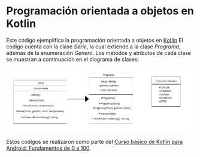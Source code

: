 # Programación orientada a objetos en Kotlin

Este código ejemplifica la programación orientada a objetos en [Kotlin] El codigo cuenta con la clase _Serie_, la cual extiende a la clase _Programa_, además de la enumeración _Genero_. Los métodos y atributos de cada clase se muestran a continuación en el diagrama de clases:

![Diagrama de clases](clases.png)

Estos códigos se realizaron como parte del [Curso básico de Kotlin para Android: Fundamentos de 0 a 100].

[Kotlin]: <https://kotlinlang.org/>
[Curso básico de Kotlin para Android: Fundamentos de 0 a 100]: <https://www.udemy.com/course/fundamentos-de-kotlin-android/>
